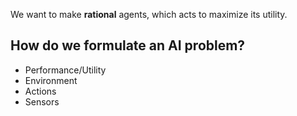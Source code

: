 We want to make **rational** agents, which acts to maximize its utility.

## How do we formulate an AI problem?
- Performance/Utility
- Environment
- Actions
- Sensors